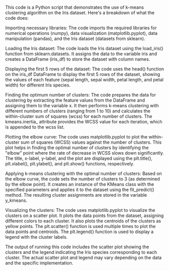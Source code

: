 This code is a Python script that demonstrates the use of k-means clustering algorithm on the Iris dataset. Here's a breakdown of what the code does:

Importing necessary libraries: The code imports the required libraries for numerical operations (numpy), data visualization (matplotlib.pyplot), data manipulation (pandas), and the Iris dataset (datasets from sklearn).

Loading the Iris dataset: The code loads the Iris dataset using the load_iris() function from sklearn.datasets. It assigns the data to the variable iris and creates a DataFrame (iris_df) to store the dataset with column names.

Displaying the first 5 rows of the dataset: The code uses the head() function on the iris_df DataFrame to display the first 5 rows of the dataset, showing the values of each feature (sepal length, sepal width, petal length, and petal width) for different Iris species.

Finding the optimum number of clusters: The code prepares the data for clustering by extracting the feature values from the DataFrame and assigning them to the variable x. It then performs k-means clustering with different numbers of clusters (ranging from 1 to 10) and calculates the within-cluster sum of squares (wcss) for each number of clusters. The kmeans.inertia_ attribute provides the WCSS value for each iteration, which is appended to the wcss list.

Plotting the elbow curve: The code uses matplotlib.pyplot to plot the within-cluster sum of squares (WCSS) values against the number of clusters. This plot helps in finding the optimal number of clusters by identifying the "elbow" point where the rate of decrease in WCSS slows down significantly. The title, x-label, y-label, and the plot are displayed using the plt.title(), plt.xlabel(), plt.ylabel(), and plt.show() functions, respectively.

Applying k-means clustering with the optimal number of clusters: Based on the elbow curve, the code sets the number of clusters to 3 (as determined by the elbow point). It creates an instance of the KMeans class with the specified parameters and applies it to the dataset using the fit_predict() method. The resulting cluster assignments are stored in the variable y_kmeans.

Visualizing the clusters: The code uses matplotlib.pyplot to visualize the clusters on a scatter plot. It plots the data points from the dataset, assigning different colors to each cluster. It also plots the centroids of the clusters as yellow points. The plt.scatter() function is used multiple times to plot the data points and centroids. The plt.legend() function is used to display a legend with the cluster labels.

The output of running this code includes the scatter plot showing the clusters and the legend indicating the Iris species corresponding to each cluster. The actual scatter plot and legend may vary depending on the data and the specific implementation.
